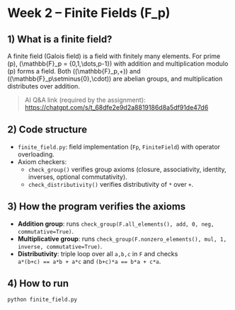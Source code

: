 # Week 2 – Finite Fields (F_p)

## 1) What is a finite field?
A finite field (Galois field) is a field with finitely many elements. For prime \(p\),
\(\mathbb{F}_p = \{0,1,\dots,p-1\}\) with addition and multiplication modulo \(p\) forms a field.
Both \((\mathbb{F}_p,+)\) and \((\mathbb{F}_p\setminus\{0\},\cdot)\) are abelian groups, and
multiplication distributes over addition.

> AI Q&A link (required by the assignment):  
> https://chatgpt.com/s/t_68dfe2e9d2a8819186d8a5df91de47d6

## 2) Code structure
- `finite_field.py`: field implementation (`Fp`, `FiniteField`) with operator overloading.
- Axiom checkers:
  - `check_group()` verifies group axioms (closure, associativity, identity, inverses, optional commutativity).
  - `check_distributivity()` verifies distributivity of `*` over `+`.

## 3) How the program verifies the axioms
- **Addition group**: runs `check_group(F.all_elements(), add, 0, neg, commutative=True)`.
- **Multiplicative group**: runs `check_group(F.nonzero_elements(), mul, 1, inverse, commutative=True)`.
- **Distributivity**: triple loop over all `a,b,c` in `F` and checks  
  `a*(b+c) == a*b + a*c` and `(b+c)*a == b*a + c*a`.

## 4) How to run
```bash
python finite_field.py
